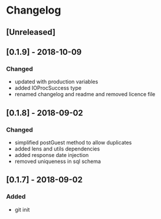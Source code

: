 # Changelog

## [Unreleased]

## [0.1.9] - 2018-10-09
### Changed
- updated with production variables
- added IOProcSuccess type
- renamed changelog and readme and removed licence file

## [0.1.8] - 2018-09-02
### Changed
- simplified postGuest method to allow duplicates
- added lens and utils dependencies
- added response date injection
- removed uniqueness in sql schema

## [0.1.7] - 2018-09-02
### Added
- git init
